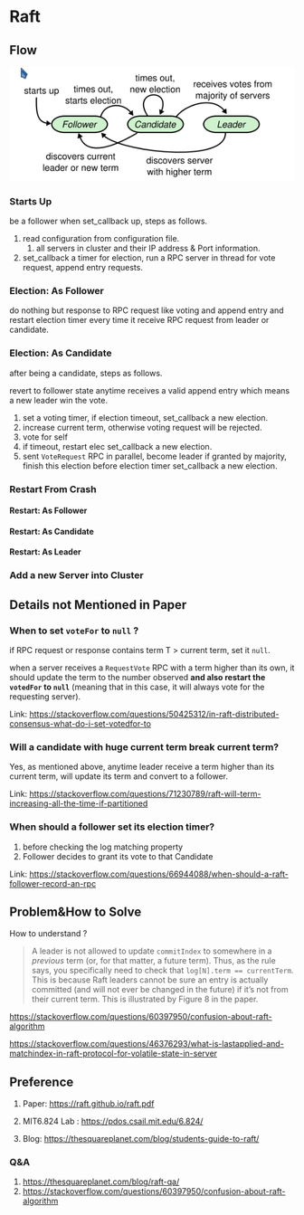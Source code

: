 # Raft

## Flow

![image-20221023195122319](./README/image-20221023195122319.png)

### Starts Up

be a follower when set_callback up, steps as follows.

1. read configuration from configuration file.
   1. all servers in cluster and their IP address & Port information.
2. set_callback a timer for election, run a RPC server in thread for vote request, append entry requests.



### Election: As Follower

do nothing but response to RPC request like voting  and append entry and restart election timer every time it receive RPC request from leader or candidate.



### Election: As Candidate

after being a candidate, steps  as follows.

revert to follower state anytime receives a valid append entry which means a new leader win the vote. 

1. set a voting timer, if election timeout, set_callback a new election.
2. increase  current  term, otherwise voting request will be rejected.
3. vote for self
4. if timeout, restart elec set_callback a new election.
5. sent `VoteRequest` RPC in parallel, become leader if granted by majority, finish this election before election timer set_callback a new election. 



### Restart From Crash

#### Restart: As Follower

#### Restart: As Candidate

#### Restart: As Leader



### Add a new Server into Cluster



## Details not Mentioned in Paper

### When to set `voteFor` to `null` ? 

if RPC request or response contains term T > current term,  set it `null`.

when a server receives a `RequestVote` RPC with a term higher than its own, it should update the term to the number observed **and also restart the `votedFor` to `null`** (meaning that in this case, it will always vote for the requesting server).

Link: https://stackoverflow.com/questions/50425312/in-raft-distributed-consensus-what-do-i-set-votedfor-to



### Will a candidate with huge current term break current term?

Yes, as mentioned above, anytime leader receive a term higher than its current term, will update its term and convert to a follower.

Link: https://stackoverflow.com/questions/71230789/raft-will-term-increasing-all-the-time-if-partitioned





### When should a follower set its election timer?

1. before checking the log matching property
2. Follower decides to grant its vote to that Candidate

Link: https://stackoverflow.com/questions/66944088/when-should-a-raft-follower-record-an-rpc







## Problem&How to Solve

How to understand ? 

> A leader is not allowed to update `commitIndex` to somewhere in a *previous* term (or, for that matter, a future term). Thus, as the rule says, you specifically need to check that `log[N].term == currentTerm`. This is because Raft leaders cannot be sure an entry is actually committed (and will not ever be changed in the future) if it’s not from their current term. This is illustrated by Figure 8 in the paper.

https://stackoverflow.com/questions/60397950/confusion-about-raft-algorithm



https://stackoverflow.com/questions/46376293/what-is-lastapplied-and-matchindex-in-raft-protocol-for-volatile-state-in-server



## Preference

1. Paper: https://raft.github.io/raft.pdf

2. MIT6.824 Lab : https://pdos.csail.mit.edu/6.824/

3. Blog: https://thesquareplanet.com/blog/students-guide-to-raft/

   

### Q&A

1. https://thesquareplanet.com/blog/raft-qa/
2. https://stackoverflow.com/questions/60397950/confusion-about-raft-algorithm
